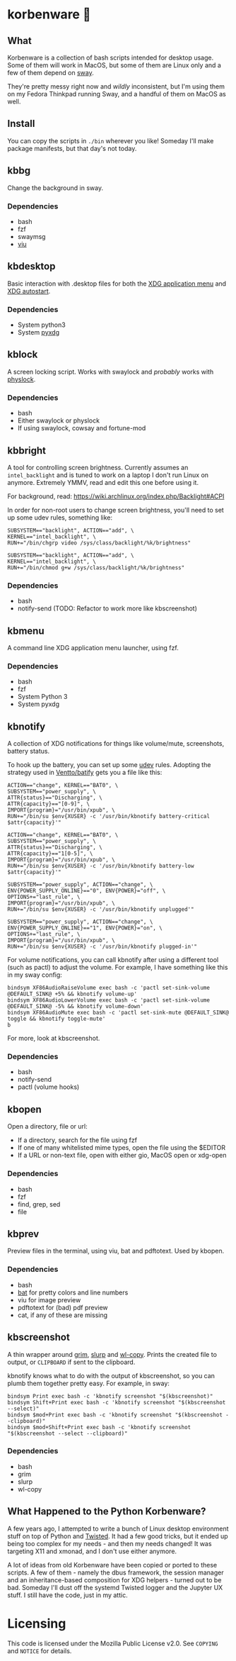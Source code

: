 # korbenware 🦜

## What

Korbenware is a collection of bash scripts intended for desktop usage. Some of
them will work in MacOS, but some of them are Linux only and a few of them
depend on [sway](https://swaywm.org/).

They're pretty messy right now and *wildly* inconsistent, but I'm using them
on my Fedora Thinkpad running Sway, and a handful of them on MacOS as well.

## Install

You can copy the scripts in `./bin` wherever you like! Someday I'll make
package manifests, but that day's not today.

## kbbg

Change the background in sway.

### Dependencies

* bash
* fzf
* swaymsg
* [viu](https://crates.io/crates/viu)

## kbdesktop

Basic interaction with .desktop files for both the
[XDG application menu](https://specifications.freedesktop.org/menu-spec/menu-spec-latest.html)
and [XDG autostart](https://specifications.freedesktop.org/autostart-spec/0.5/ar01s02.html).

### Dependencies

* System python3
* System [pyxdg](https://www.freedesktop.org/wiki/Software/pyxdg/)

## kblock

A screen locking script. Works with swaylock and *probably* works with
[physlock](https://github.com/muennich/physlock).

### Dependencies

* bash
* Either swaylock or physlock
* If using swaylock, cowsay and fortune-mod

## kbbright

A tool for controlling screen brightness. Currently assumes an `intel_backlight`
and is tuned to work on a laptop I don't run Linux on anymore. Extremely YMMV,
read and edit this one before using it.

For background, read: <https://wiki.archlinux.org/index.php/Backlight#ACPI>

In order for non-root users to change screen brightness, you'll need to set up
some udev rules, something like:

```
SUBSYSTEM=="backlight", ACTION=="add", \
KERNEL=="intel_backlight", \
RUN+="/bin/chgrp video /sys/class/backlight/%k/brightness"

SUBSYSTEM=="backlight", ACTION=="add", \
KERNEL=="intel_backlight", \
RUN+="/bin/chmod g+w /sys/class/backlight/%k/brightness"
```

### Dependencies

* bash
* notify-send (TODO: Refactor to work more like kbscreenshot)

## kbmenu

A command line XDG application menu launcher, using fzf.

### Dependencies

* bash
* fzf
* System Python 3
* System pyxdg

## kbnotify

A collection of XDG notifications for things like volume/mute, screenshots, battery
status.

To hook up the battery, you can set up some [udev](https://wiki.archlinux.org/title/udev)
rules. Adopting the strategy used in [Ventto/batify](https://github.com/Ventto/batify)
gets you a file like this:

```
ACTION=="change", KERNEL=="BAT0", \
SUBSYSTEM=="power_supply", \
ATTR{status}=="Discharging", \
ATTR{capacity}=="[0-9]", \
IMPORT{program}="/usr/bin/xpub", \
RUN+="/bin/su $env{XUSER} -c '/usr/bin/kbnotify battery-critical $attr{capacity}'"

ACTION=="change", KERNEL=="BAT0", \
SUBSYSTEM=="power_supply", \
ATTR{status}=="Discharging", \
ATTR{capacity}=="1[0-5]", \
IMPORT{program}="/usr/bin/xpub", \
RUN+="/bin/su $env{XUSER} -c '/usr/bin/kbnotify battery-low $attr{capacity}'"

SUBSYSTEM=="power_supply", ACTION=="change", \
ENV{POWER_SUPPLY_ONLINE}=="0", ENV{POWER}="off", \
OPTIONS+="last_rule", \
IMPORT{program}="/usr/bin/xpub", \
RUN+="/bin/su $env{XUSER} -c '/usr/bin/kbnotify unplugged'"

SUBSYSTEM=="power_supply", ACTION=="change", \
ENV{POWER_SUPPLY_ONLINE}=="1", ENV{POWER}="on", \
OPTIONS+="last_rule", \
IMPORT{program}="/usr/bin/xpub", \
RUN+="/bin/su $env{XUSER} -c '/usr/bin/kbnotify plugged-in'"
```

For volume notifications, you can call kbnotify after using a different tool
(such as pactl) to adjust the volume. For example, I have something like
this in my sway config:

```
bindsym XF86AudioRaiseVolume exec bash -c 'pactl set-sink-volume @DEFAULT_SINK@ +5% && kbnotify volume-up'
bindsym XF86AudioLowerVolume exec bash -c 'pactl set-sink-volume @DEFAULT_SINK@ -5% && kbnotify volume-down'
bindsym XF86AudioMute exec bash -c 'pactl set-sink-mute @DEFAULT_SINK@ toggle && kbnotify toggle-mute'
b
```

For more, look at kbscreenshot.

### Dependencies

* bash
* notify-send
* pactl (volume hooks)

## kbopen

Open a directory, file or url:

* If a directory, search for the file using fzf
* If one of many whitelisted mime types, open the file using the $EDITOR
* If a URL or non-text file, open with either gio, MacOS open or xdg-open

### Dependencies

* bash
* fzf
* find, grep, sed
* file

## kbprev

Preview files in the terminal, using viu, bat and pdftotext. Used by kbopen.

### Dependencies

* bash
* [bat](https://crates.io/crates/bat) for pretty colors and line numbers
* viu for image preview
* pdftotext for (bad) pdf preview
* cat, if any of these are missing

## kbscreenshot

A thin wrapper around [grim](https://github.com/emersion/grim), [slurp](https://github.com/emersion/slurp) and [wl-copy](https://github.com/bugaevc/wl-clipboard). Prints
the created file to output, or `CLIPBOARD` if sent to the clipboard.

kbnotify knows what to do with the output of kbscreenshot, so you can plumb
them together pretty easy. For example, in sway:

```
bindsym Print exec bash -c 'kbnotify screenshot "$(kbscreenshot)"
bindsym Shift+Print exec bash -c 'kbnotify screenshot "$(kbscreenshot --select)"
bindsym $mod+Print exec bash -c 'kbnotify screenshot "$(kbscreenshot --clipboard)"
bindsym $mod+Shift+Print exec bash -c 'kbnotify screenshot "$(kbscreenshot --select --clipboard)"
```

### Dependencies

* bash
* grim
* slurp
* wl-copy

## What Happened to the Python Korbenware?

A few years ago, I attempted to write a bunch of Linux desktop environment
stuff on top of Python and [Twisted](https://twistedmatrix.com/trac/). It
had a few good tricks, but it ended up being too complex for my needs - and
then my needs changed! It was targeting X11 and xmonad, and I don't use either
anymore.

A lot of ideas from old Korbenware have been copied or ported to these scripts.
A few of them - namely the dbus framework, the session manager and an
inheritance-based composition for XDG helpers - turned out to be bad. Someday
I'll dust off the systemd Twisted logger and the Jupyter UX stuff. I still
have the code, just in my attic.

# Licensing

This code is licensed under the Mozilla Public License v2.0. See `COPYING` and
`NOTICE` for details.
